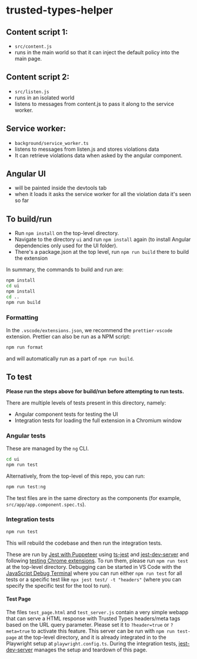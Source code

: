 # trusted-types-helper

## Content script 1:
 * `src/content.js`
 * runs in the main world so that it can inject the default policy into the main page.

## Content script 2:
* `src/listen.js`
* runs in an isolated world
* listens to messages from content.js to pass it along to the service worker.

## Service worker:
* `background/service_worker.ts`
* listens to messages from listen.js and stores violations data
*  It can retrieve violations data when asked by the angular component.

## Angular UI
* will be painted inside the devtools tab
* when it loads it asks the service worker for all the violation data it's seen so far

## To build/run
* Run `npm install` on the top-level directory.
* Navigate to the directory `ui` and run `npm install` again (to install Angular
  dependencies only used for the UI folder).
* There's a package.json at the top level, run `npm run build` there to build the extension

In summary, the commands to build and run are:

```bash
npm install
cd ui
npm install
cd ..
npm run build
```

### Formatting

In the `.vscode/extensions.json`, we recommend the `prettier-vscode` extension. Prettier can also be run as a NPM script:

```bash
npm run format
```

and will automatically run as a part of `npm run build`.

## To test

**Please run the steps above for build/run before attempting to run tests.**

There are multiple levels of tests present in this directory, namely:

* Angular component tests for testing the UI
* Integration tests for loading the full extension in a Chromium window

### Angular tests

These are managed by the `ng` CLI.

```bash
cd ui
npm run test
```

Alternatively, from the top-level of this repo, you can run:

```bash
npm run test:ng
```

The test files are in the same directory as the components (for example, `src/app/app.component.spec.ts`).

### Integration tests

```bash
npm run test
```

This will rebuild the codebase and then run the integration tests.

These are run by [Jest with Puppeteer](https://jestjs.io/docs/puppeteer) using [ts-jest](https://jestjs.io/docs/getting-started#via-ts-jest) and [jest-dev-server](https://www.npmjs.com/package/jest-dev-server) and following [testing Chrome extensions](https://developer.chrome.com/docs/extensions/how-to/test/puppeteer). To run them, please run `npm run test` at the top-level directory. Debugging can be started in VS Code with the [JavaScript Debug Terminal](https://code.visualstudio.com/docs/nodejs/nodejs-debugging#_javascript-debug-terminal) where you can run either `npm run test` for all tests or a specific test like `npx jest test/ -t "headers"` (where you can specify the specific test for the tool to run).

#### Test Page

The files `test_page.html` and `test_server.js` contain a very simple webapp that can serve a HTML response with Trusted Types headers/meta tags based on the URL query parameter. Please set it to `?header=true` or `?meta=true` to activate this feature. This server can be run with `npm run test-page` at the top-level directory, and it is already integrated in to the Playwright setup at `playwright.config.ts`. During the integration tests, [jest-dev-server](https://www.npmjs.com/package/jest-dev-server) manages the setup and teardown of this page.